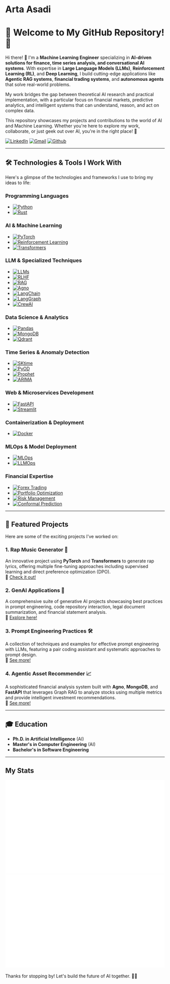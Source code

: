 # Arta Asadi

# 🚀 Welcome to My GitHub Repository! 🚀  

Hi there! 👋 I'm a **Machine Learning Engineer** specializing in **AI-driven solutions for finance, time series analysis, and conversational AI systems**. With expertise in **Large Language Models (LLMs)**, **Reinforcement Learning (RL)**, and **Deep Learning**, I build cutting-edge applications like **Agentic RAG systems**, **financial trading systems**, and **autonomous agents** that solve real-world problems.

My work bridges the gap between theoretical AI research and practical implementation, with a particular focus on financial markets, predictive analytics, and intelligent systems that can understand, reason, and act on complex data.

This repository showcases my projects and contributions to the world of AI and Machine Learning. Whether you're here to explore my work, collaborate, or just geek out over AI, you're in the right place! 🌟  


[![LinkedIn](https://img.shields.io/badge/-LinkedIn-0077B5?style=flat&logo=LinkedIn&logoColor=white)](https://ir.linkedin.com/in/arta-asadi-6677a4a6)
[![Gmail](https://img.shields.io/badge/-Gmail-c14438?style=flat&logo=Gmail&logoColor=white)](mailto:artaasd95@gmail.com)
[![Github](https://img.shields.io/github/followers/artaasd95?label=Follow&style=social)](https://github.com/artaasd95)


---

## 🛠️ **Technologies & Tools I Work With**  

Here's a glimpse of the technologies and frameworks I use to bring my ideas to life:  

### **Programming Languages**  
- [![Python](https://img.shields.io/badge/-Python-3776AB?style=flat&logo=Python&logoColor=white)](https://www.python.org/)
- [![Rust](https://img.shields.io/badge/-Rust-000000?style=flat&logo=Rust&logoColor=white)](https://www.rust-lang.org/)

### **AI & Machine Learning**  
- [![PyTorch](https://img.shields.io/badge/-PyTorch-EE4C2C?style=flat&logo=PyTorch&logoColor=white)](https://pytorch.org/)
- [![Reinforcement Learning](https://img.shields.io/badge/-Reinforcement%20Learning-808080?style=flat&logo=OpenAI&logoColor=white)](https://en.wikipedia.org/wiki/Reinforcement_learning)
- [![Transformers](https://img.shields.io/badge/-Transformers-FFD700?style=flat&logo=Hugging%20Face&logoColor=black)](https://huggingface.co/transformers/)  

### **LLM & Specialized Techniques**  
- [![LLMs](https://img.shields.io/badge/-LLMs-8A2BE2?style=flat&logo=OpenAI&logoColor=white)](https://en.wikipedia.org/wiki/Large_language_model)
- [![RLHF](https://img.shields.io/badge/-RLHF-00BFFF?style=flat&logo=OpenAI&logoColor=white)](https://en.wikipedia.org/wiki/Reinforcement_learning_from_human_feedback)
- [![RAG](https://img.shields.io/badge/-RAG-4B0082?style=flat&logo=OpenAI&logoColor=white)](https://en.wikipedia.org/wiki/Retrieval-augmented_generation)
- [![Agno](https://img.shields.io/badge/-Agno-FF6347?style=flat&logo=AgnoAI&logoColor=white)](https://github.com/agno-agi/agno)
- [![LangChain](https://img.shields.io/badge/-LangChain-008080?style=flat&logo=LangChain&logoColor=white)](https://www.langchain.com/)
- [![LangGraph](https://img.shields.io/badge/-LangGraph-4682B4?style=flat&logo=LangChain&logoColor=white)](https://langchain.com/langgraph)
- [![CrewAI](https://img.shields.io/badge/-CrewAI-20B2AA?style=flat&logo=CrewAI&logoColor=white)](https://crewai.com/)

### **Data Science & Analytics**  
- [![Pandas](https://img.shields.io/badge/-Pandas-150458?style=flat&logo=pandas&logoColor=white)](https://pandas.pydata.org/)
- [![MongoDB](https://img.shields.io/badge/-MongoDB-47A248?style=flat&logo=mongodb&logoColor=white)](https://www.mongodb.com/)
- [![Qdrant](https://img.shields.io/badge/-Qdrant-000000?style=flat&logo=qdrant&logoColor=white)](https://qdrant.tech/)

### **Time Series & Anomaly Detection**  
- [![SKtime](https://img.shields.io/badge/-SKtime-00CED1?style=flat&logo=scikit-learn&logoColor=white)](https://www.sktime.org/)
- [![PyOD](https://img.shields.io/badge/-PyOD-FF4500?style=flat&logo=python&logoColor=white)](https://pyod.readthedocs.io/)
- [![Prophet](https://img.shields.io/badge/-Prophet-3D6CB9?style=flat&logo=Facebook&logoColor=white)](https://facebook.github.io/prophet/)
- [![ARIMA](https://img.shields.io/badge/-ARIMA-9932CC?style=flat&logo=SciPy&logoColor=white)](https://en.wikipedia.org/wiki/Autoregressive_integrated_moving_average)

### **Web & Microservices Development**  
- [![FastAPI](https://img.shields.io/badge/-FastAPI-009688?style=flat&logo=FastAPI&logoColor=white)](https://fastapi.tiangolo.com/)
- [![Streamlit](https://img.shields.io/badge/-Streamlit-FF4B4B?style=flat&logo=Streamlit&logoColor=white)](https://streamlit.io/)  

### **Containerization & Deployment**  
- [![Docker](https://img.shields.io/badge/-Docker-2496ED?style=flat&logo=Docker&logoColor=white)](https://www.docker.com/)

### **MLOps & Model Deployment**  
- [![MLOps](https://img.shields.io/badge/-MLOps-0078D7?style=flat&logo=Azure%20DevOps&logoColor=white)](https://en.wikipedia.org/wiki/MLOps)
- [![LLMOps](https://img.shields.io/badge/-LLMOps-BA55D3?style=flat&logo=OpenAI&logoColor=white)](https://en.wikipedia.org/wiki/MLOps)

### **Financial Expertise**  
- [![Forex Trading](https://img.shields.io/badge/-Forex%20Trading-6B8E23?style=flat&logo=Bitcoin&logoColor=white)](https://www.investopedia.com/terms/f/forex.asp)
- [![Portfolio Optimization](https://img.shields.io/badge/-Portfolio%20Optimization-4169E1?style=flat&logo=Stripe&logoColor=white)](https://www.investopedia.com/terms/p/portfolio-optimization.asp)
- [![Risk Management](https://img.shields.io/badge/-Risk%20Management-B22222?style=flat&logo=Shield&logoColor=white)](https://www.investopedia.com/terms/r/riskmanagement.asp)
- [![Conformal Prediction](https://img.shields.io/badge/-Conformal%20Prediction-663399?style=flat&logo=Jupyter&logoColor=white)](https://en.wikipedia.org/wiki/Conformal_prediction)

---

## 🌟 **Featured Projects**  

Here are some of the exciting projects I've worked on:  

### 1. **Rap Music Generator** 🎤  
An innovative project using **PyTorch** and **Transformers** to generate rap lyrics, offering multiple fine-tuning approaches including supervised learning and direct preference optimization (DPO).  
🔗 [Check it out!](https://github.com/artaasd95/rap-music-generator)  

### 2. **GenAI Applications** 🤖  
A comprehensive suite of generative AI projects showcasing best practices in prompt engineering, code repository interaction, legal document summarization, and financial statement analysis.  
🔗 [Explore here!](https://github.com/artaasd95/GenAI-apps-practices)  

### 3. **Prompt Engineering Practices** 🛠️  
A collection of techniques and examples for effective prompt engineering with LLMs, featuring a pair coding assistant and systematic approaches to prompt design.  
🔗 [See more!](https://github.com/artaasd95/Prompt-Engineering-practices)  

### 4. **Agentic Asset Recommender** 📈  
A sophisticated financial analysis system built with **Agno**, **MongoDB**, and **FastAPI** that leverages Graph RAG to analyze stocks using multiple metrics and provide intelligent investment recommendations.  
🔗 [See more!](https://github.com/artaasd95/agentic-asset-recommender)  

---

## 🎓 **Education**  
- **Ph.D. in Artificial Intelligence** (AI)
- **Master's in Computer Engineering** (AI) 
- **Bachelor's in Software Engineering** 

---

##  **My Stats**  

![](https://raw.githubusercontent.com/artaasd95/github-stats/master/generated/overview.svg#gh-dark-mode-only)
![](https://raw.githubusercontent.com/artaasd95/github-stats/master/generated/languages.svg#gh-dark-mode-only)

Thanks for stopping by! Let's build the future of AI together. 🚀✨  

